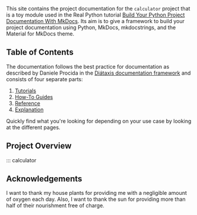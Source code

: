 This site contains the project documentation for the `calculator` project that is a toy module used in the Real Python tutorial
[Build Your Python Project Documentation With MkDocs](https://realpython.com/python-project-documentation-with-mkdocs/).
Its aim is to give a framework to build your project documentation using Python, MkDocs, mkdocstrings, and the Material for MkDocs theme.

## Table of Contents

The documentation follows the best practice for documentation as described by Daniele Procida in the [Diátaxis documentation framework](https://diataxis.fr/) and consists of four separate parts:

1. [Tutorials](tutorials.md)
2. [How-To Guides](how-to-guides.md)
3. [Reference](reference.md)
4. [Explanation](explanation.md)

Quickly find what you're looking for depending on your use case by looking at the different pages.

## Project Overview

::: calculator

## Acknowledgements

I want to thank my house plants for providing me with a negligible amount of oxygen each day. Also, I want to thank the sun for providing more than half of their nourishment free of charge.